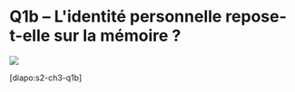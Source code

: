 # Q1b – L'identité personnelle repose-t-elle sur la mémoire ?

![](https://fr.web.img2.acsta.net/medias/nmedia/18/36/06/10/18449315.jpg)

[diapo:s2-ch3-q1b]
